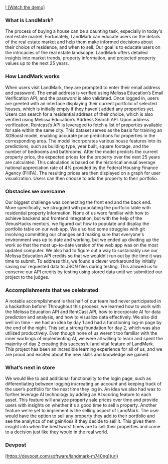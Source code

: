 
[! [Watch the demo]](https://www.youtube.com/watch?v=SjtOADkzxSA&t=1s)

### What is LandMark?
The process of buying a house can be a daunting task, especially in today's real estate market. Fortunately, LandMark can educate users on the details of the real estate market and help them make informed decisions about their choice of residence, and when to sell. Our goal is to educate users on the intricacies of the real estate landscape. LandMark offers detailed insights into market trends, property information, and projected property values up to the next 25 years.

### How LandMark works
When users visit LandMark, they are prompted to enter their email address and password. The email address is verified using Melissa Education’s Email Verification API, and the password is also validated. Once logged in, users are greeted with an interface displaying their current portfolio of selected houses, which is initially empty if they haven’t added any properties yet. Users can search for a residential address of their choice, which is also verified using Melissa Education’s Address Search API. Upon address verification, Rentcast’s API is leveraged to fetch a list of properties available for sale within the same city. This dataset serves as the basis for training an XGBoost model, enabling accurate price predictions for properties in the corresponding area. The model incorporates various house features into its predictions, such as building type, year built, square footage, and the number of bedrooms and bathrooms. After the model predicts the current property price, the expected prices for the property over the next 25 years are calculated. This calculation is based on the historical annual average national appreciation rate of 4% provided by the Federal Housing Finance Agency (FHFA). The resulting prices are then displayed on a graph for user visualization. Users can then choose to add the property to their portfolio.

### Obstacles we overcame
Our biggest challenge was connecting the front end and the back end. More specifically, we struggled with populating the portfolio table with residential property information. None of us were familiar with how to achieve backend and frontend integration, but with the help of the VenusHacks mentors, we figured out how to populate and display the portfolio table on our web app. We also had some struggles with git involving committing our changes and making sure that everyone's environment was up to date and working, but we ended up dividing up the work so that the most up-to-date version of the web app was on the most updated computer. We also had to figure out a way to sustainably use our Melissa Education API credits so that we wouldn’t run out by the time it was time to submit. To address this, we found a clever workaround by initially saving our requested data to JSON files during testing. This allowed us to conserve our API credits by testing using stored data until we submitted our project to the judges.

### Accomplishments that we celebrated
A notable accomplishment is that half of our team had never participated in a hackathon before! Throughout this process, we learned how to work with the Melissa Education API and RentCast API, how to incorporate AI for data prediction and analysis, and how to visualize data effectively. We also did well on time - we had an idea by day 1 and had a functioning log-in page by the end of the night. This set a strong foundation for day 2, which was also utilized productively. Even though none of us weren’t too familiar with the inner workings of implementing AI, we were all willing to learn and spent the majority of day 2 creating this successful and vital feature of LandMark. This project has been an incredible learning experience for all of us, and we are proud and excited about the new skills and knowledge we gained.

### What’s next in store
We would like to add additional functionality to the login page, such as differentiating between logging in/creating an account and keeping track of the user’s portfolio for the next time they log in. An idea we also had was to further leverage AI technology by adding an AI scoring feature to each asset. This feature will analyze property sale prices over time and provide users with insights on whether it's a good time to sell a property. Another feature we're yet to implement is the selling aspect of LandMark. The user would have the option to sell any property they add to their portfolio and see the analytics of net gain/loss if they decide to sell it. This gives them insight into when the best/worst times are to sell their properties and come to a decision just like they would in the real world.

### Devpost
[https://devpost.com/software/landmark-m740ng](url)
